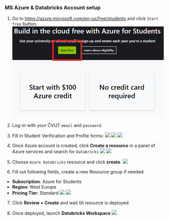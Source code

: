 ### MS Azure & Databricks Account setup

1. Go to https://azure.microsoft.com/en-us/free/students and click `Start free` button.
   ![](./assets/azure_1.PNG)

2. Log-in with your ČVUT `email` and `password`.
3. Fill in Student Verification and Profile forms:
   ![](BDT_2023/account_setup/assets/azure_1.PNG)
   ![](/assets/azure_signup_2.PNG)
   ![](/assets/azure_signup_3.PNG)

4. Once Azure account is created, click **Create a resource** in a panel of Azure services and search for `Databricks`
   ![](/assets/azure_3.PNG)
   ![](/assets/azure_4.PNG)

5. Choose `Azure Databricks` resource and click **create**.
   ![](/assets/azure_5.PNG)

6. Fill out following fields, create a new Resource group if needed.

- **Subscription**: Azure for Students
- **Region**: West Europe
- **Pricing Tier**: Standard
  ![](/assets/azure_6.PNG)
  ![](/assets/azure_7.PNG)

7. Click **Review + Create** and wait till resource is deployed.

8. Once deployed, launch **Databricks Workspace**
   ![](/assets/azure_8.PNG)
